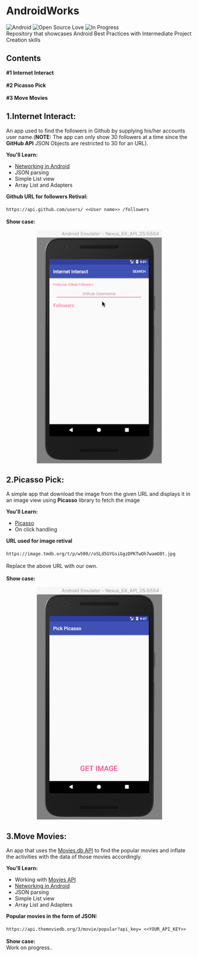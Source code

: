 # AndroidWorks

![Android](https://img.shields.io/badge/Platform-Android-green.svg)   ![Open Source Love](https://badges.frapsoft.com/os/v2/open-source.svg?v=103)   ![In Progress](https://img.shields.io/badge/in%20progress-true-yellow.svg) <br />
Repository that showcases Android Best Practices with Intermediate Project Creation skills

## Contents
**#1 Internet Interact**<br /><br />
**#2 Picasso Pick**<br /><br />
**#3 Move Movies**

## 1.Internet Interact:
An app used to find the followers in Github by supplying his/her accounts user name.(**NOTE:** The app can only show 30 followers at a time since the **GitHub API** JSON Objects are restricted to 30 for an URL). <br />

**You'll Learn:**
* [Networking in Android](https://developer.android.com/training/basics/network-ops/connecting.html)
* JSON parsing
* Simple List view
* Array List and Adapters<br />

**Github URL for followers Retival:** <br />
<br />
`https://api.github.com/users/ <<User name>> /followers` <br />
<br />
**Show case:**
<br />
<p align="center">
  <img src="asserts/gifs/internet_interact.gif">
</p>

## 2.Picasso Pick:
A simple app that download the image from the given URL and displays it in an image view using **Picasso** library to fetch the image<br />

**You'll Learn:**
* [Picasso](http://square.github.io/picasso/)
* On click handling <br />

**URL used for image retival** <br />
<br />
`https://image.tmdb.org/t/p/w500//oSLd5GYGsiGgzDPKTwQh7wamO8t.jpg` <br />
<br />
Replace the above URL with our own.<br />
<br />
**Show case:**
<br />
<p align="center">
  <img src="asserts/gifs/picasso_pick.gif">
</p>

## 3.Move Movies:
An app that uses the [Movies.db API](https://www.themoviedb.org/?language=en) to find the popular movies and inflate the activities with the data of those movies accordingly. <br />

**You'll Learn:**
* Working with [Movies API](https://www.themoviedb.org/?language=en)
* [Networking in Android](https://developer.android.com/training/basics/network-ops/connecting.html)
* JSON parsing
* Simple List view
* Array List and Adapters<br />

**Popular movies in the form of JSON:** <br />
<br />
`https://api.themoviedb.org/3/movie/popular?api_key= <<YOUR_API_KEY>> ` <br />
<br />
**Show case:**
<br />
Work on progress..
